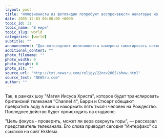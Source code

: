 ```yaml
---
layout: post
title: "Иллюзионисты из Шотландии попробуют воспроизвести некоторые из евангельских чудес"
date: 2005-12-03 00:00:00 +0000
topic_id: 11
topic_name: "В мире"
topic_slug: world
categories: [world]
subtitle: ""
announcement: "Два шотландских иллюзиониста намерены сымитировать несколько чудес, которые совершил Иисус Христос."
additional_content: ""
photo_filename: ""
photo_width: 0
photo_height: 0
photo_alt: ""
source_url: "http://txt.newsru.com/religy/22nov2005/show.html"
source_text: "NEWSru.com"
author: ""
---
```

Так, в рамках шоу "Магия Иисуса Христа", которое будет транслировать британский телеканал "Channel 4", Барри и Стюарт обещают превратить воду в вино и накормить пять тысяч человек на Рождество. Последнее действо будет происходить на стадионе.

"Цель фокуса - проверить, может ли вера свернуть горы", &mdash; рассказал представитель телеканала. Его слова приводит сегодня "Интерфакс" со ссылкой на сайт Ekklesia.
